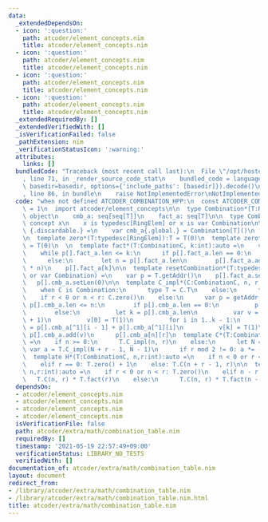 ```yaml
---
data:
  _extendedDependsOn:
  - icon: ':question:'
    path: atcoder/element_concepts.nim
    title: atcoder/element_concepts.nim
  - icon: ':question:'
    path: atcoder/element_concepts.nim
    title: atcoder/element_concepts.nim
  - icon: ':question:'
    path: atcoder/element_concepts.nim
    title: atcoder/element_concepts.nim
  - icon: ':question:'
    path: atcoder/element_concepts.nim
    title: atcoder/element_concepts.nim
  _extendedRequiredBy: []
  _extendedVerifiedWith: []
  _isVerificationFailed: false
  _pathExtension: nim
  _verificationStatusIcon: ':warning:'
  attributes:
    links: []
  bundledCode: "Traceback (most recent call last):\n  File \"/opt/hostedtoolcache/Python/3.10.0/x64/lib/python3.10/site-packages/onlinejudge_verify/documentation/build.py\"\
    , line 71, in _render_source_code_stat\n    bundled_code = language.bundle(stat.path,\
    \ basedir=basedir, options={'include_paths': [basedir]}).decode()\n  File \"/opt/hostedtoolcache/Python/3.10.0/x64/lib/python3.10/site-packages/onlinejudge_verify/languages/nim.py\"\
    , line 86, in bundle\n    raise NotImplementedError\nNotImplementedError\n"
  code: "when not defined ATCODER_COMBINATION_HPP:\n  const ATCODER_COMBINATION_HPP*\
    \ = 1\n  import atcoder/element_concepts\n\n  type Combination*[T:RingElem] =\
    \ object\n    cmb_a: seq[seq[T]]\n    fact_a: seq[T]\n\n  type CombinationC* =\
    \ concept x\n    x is typedesc[RingElem] or x is var Combination\n\n  proc getAddr(T:typedesc[RingElem]):auto\
    \ {.discardable.} =\n    var cmb_a{.global.} = Combination[T]()\n    return cmb_a.addr\n\
    \n  template zero*(T:typedesc[RingElem]):T = T(0)\n  template zero*[T:RingElem](cmb:Combination[T]):T\
    \ = T(0)\n  \n  template fact*(T:CombinationC, k:int):auto =\n    var p = T.getAddr\n\
    \    while p[].fact_a.len <= k:\n      if p[].fact_a.len == 0:\n        p[].fact_a.add(T(1))\n\
    \      else:\n        let n = p[].fact_a.len\n        p[].fact_a.add(p[].fact_a[^1]\
    \ * n)\n    p[].fact_a[k]\n\n  template resetCombination*(T:typedesc[RingElem]\
    \ or var Combination) =\n    var p = T.getAddr()\n    p[].fact_a.setLen(0)\n \
    \   p[].cmb_a.setLen(0)\n\n  template C_impl*(C:CombinationC, n, r:int):auto =\n\
    \    when C is Combination:\n      type T = C.T\n    else:\n      type T = C\n\
    \    if r < 0 or n < r: C.zero()\n    else:\n      var p = getAddr(C)\n      while\
    \ p[].cmb_a.len <= n:\n        if p[].cmb_a.len == 0:\n          p[].cmb_a.add(@[T(1)])\n\
    \        else:\n          let k = p[].cmb_a.len\n          var v = newSeq[T](k\
    \ + 1)\n          v[0] = T(1)\n          for i in 1..k - 1:\n            v[i]\
    \ = p[].cmb_a[^1][i - 1] + p[].cmb_a[^1][i]\n          v[k] = T(1)\n         \
    \ p[].cmb_a.add(v)\n      p[].cmb_a[n][r]\n  template C*(T:CombinationC, n,r:int):auto\
    \ =\n    if n >= 0:\n      T.C_impl(n, r)\n    else:\n      let N = -n\n     \
    \ var a = T.C_impl(N + r - 1, N - 1)\n      if r mod 2 != 0: a *= -1\n      a\n\
    \  template H*(T:CombinationC, n,r:int):auto =\n    if n < 0 or r < 0: T.zero()\n\
    \    elif r == 0: T.zero() + 1\n    else: T.C(n + r - 1, r)\n\n  template P*(T:CombinationC,\
    \ n,r:int):auto =\n    if r < 0 or n < r: T.zero()\n    elif n - r >= r:\n   \
    \   T.C(n, r) * T.fact(r)\n    else:\n      T.C(n, r) * T.fact(n - r)\n"
  dependsOn:
  - atcoder/element_concepts.nim
  - atcoder/element_concepts.nim
  - atcoder/element_concepts.nim
  - atcoder/element_concepts.nim
  isVerificationFile: false
  path: atcoder/extra/math/combination_table.nim
  requiredBy: []
  timestamp: '2021-05-19 22:57:49+09:00'
  verificationStatus: LIBRARY_NO_TESTS
  verifiedWith: []
documentation_of: atcoder/extra/math/combination_table.nim
layout: document
redirect_from:
- /library/atcoder/extra/math/combination_table.nim
- /library/atcoder/extra/math/combination_table.nim.html
title: atcoder/extra/math/combination_table.nim
---
```

